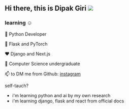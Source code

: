 ## Hi there, this is Dipak Giri <img src="https://img.shields.io/badge/python-Developer-%23FFE538"/>
### learning ☺️
🐍 Python Developer

🧡 Flask and PyTorch

♥️ Django and Next.js

🍁 Computer Science undergraduate

📫 to DM me from Github: [instagram](https://www.instagram.com/dipakgiri.ipynb)

self-tauch?
- i'm learning python and ai by my own research
- i'm learning django, flask and react from official docs

